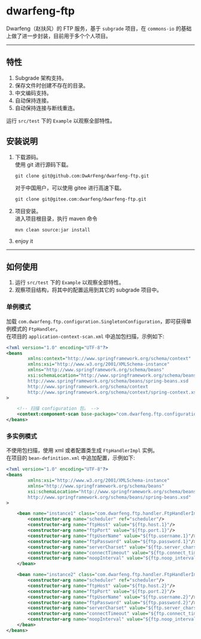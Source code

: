 # dwarfeng-ftp

Dwarfeng（赵扶风）的 FTP 服务，基于 `subgrade` 项目，在 `commons-io` 的基础上做了进一步封装，目前用于多个个人项目。

---

## 特性

1. Subgrade 架构支持。
2. 保存文件时创建不存在的目录。
3. 中文编码支持。
4. 自动保持连接。
5. 自动保持连接与断线重连。

运行 `src/test` 下的 `Example` 以观察全部特性。

## 安装说明

1. 下载源码。  
   使用 git 进行源码下载。
   ```
   git clone git@github.com:DwArFeng/dwarfeng-ftp.git
   ```
   对于中国用户，可以使用 gitee 进行高速下载。
   ```
   git clone git@gitee.com:dwarfeng/dwarfeng-ftp.git
   ```

2. 项目安装。  
   进入项目根目录，执行 maven 命令
   ```
   mvn clean source:jar install
   ```

3. enjoy it

---

## 如何使用

1. 运行 `src/test` 下的 `Example` 以观察全部特性。
2. 观察项目结构，将其中的配置运用到其它的 subgrade 项目中。

### 单例模式

加载 `com.dwarfeng.ftp.configuration.SingletonConfiguration`，即可获得单例模式的 `FtpHandler`。  
在项目的 `application-context-scan.xml` 中追加包扫描，示例如下:

```xml
<?xml version="1.0" encoding="UTF-8"?>
<beans
        xmlns:context="http://www.springframework.org/schema/context"
        xmlns:xsi="http://www.w3.org/2001/XMLSchema-instance"
        xmlns="http://www.springframework.org/schema/beans"
        xsi:schemaLocation="http://www.springframework.org/schema/beans
        http://www.springframework.org/schema/beans/spring-beans.xsd
        http://www.springframework.org/schema/context
        http://www.springframework.org/schema/context/spring-context.xsd"
>

    <!-- 扫描 configuration 包。 -->
    <context:component-scan base-package="com.dwarfeng.ftp.configuration"/>
</beans>
```

### 多实例模式

不使用包扫描，使用 xml 或者配置类生成 `FtpHandlerImpl` 实例。  
在项目的 `bean-definition.xml` 中追加配置，示例如下:

```xml
<?xml version="1.0" encoding="UTF-8"?>
<beans
        xmlns:xsi="http://www.w3.org/2001/XMLSchema-instance"
        xmlns="http://www.springframework.org/schema/beans"
        xsi:schemaLocation="http://www.springframework.org/schema/beans
        http://www.springframework.org/schema/beans/spring-beans.xsd"
>

    <bean name="instance1" class="com.dwarfeng.ftp.handler.FtpHandlerImpl">
        <constructor-arg name="scheduler" ref="scheduler"/>
        <constructor-arg name="ftpHost" value="${ftp.host.1}"/>
        <constructor-arg name="ftpPort" value="${ftp.port.1}"/>
        <constructor-arg name="ftpUserName" value="${ftp.username.1}"/>
        <constructor-arg name="ftpPassword" value="${ftp.password.1}"/>
        <constructor-arg name="serverCharset" value="${ftp.server_charset.1}"/>
        <constructor-arg name="connectTimeout" value="${ftp.connect_timeout.1}"/>
        <constructor-arg name="noopInterval" value="${ftp.noop_interval.1}"/>
    </bean>

    <bean name="instance2" class="com.dwarfeng.ftp.handler.FtpHandlerImpl">
        <constructor-arg name="scheduler" ref="scheduler"/>
        <constructor-arg name="ftpHost" value="${ftp.host.2}"/>
        <constructor-arg name="ftpPort" value="${ftp.port.2}"/>
        <constructor-arg name="ftpUserName" value="${ftp.username.2}"/>
        <constructor-arg name="ftpPassword" value="${ftp.password.2}"/>
        <constructor-arg name="serverCharset" value="${ftp.server_charset.2}"/>
        <constructor-arg name="connectTimeout" value="${ftp.connect_timeout.2}"/>
        <constructor-arg name="noopInterval" value="${ftp.noop_interval.2}"/>
    </bean>
</beans>
```
